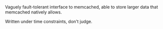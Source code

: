 Vaguely fault-tolerant interface to memcached, able to store larger data that memcached natively allows.

Written under time constraints, don't judge.
